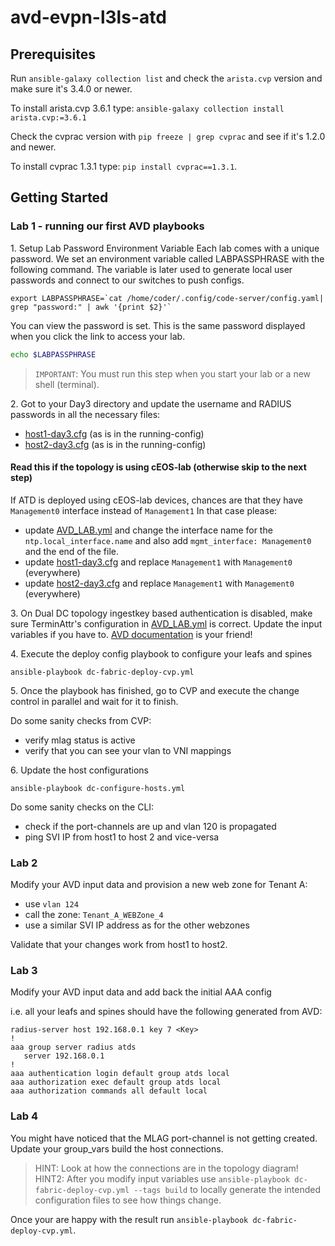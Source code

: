 # avd-evpn-l3ls-atd

## Prerequisites

Run `ansible-galaxy collection list` and check the `arista.cvp` version and make sure it's 3.4.0 or
newer.

To install arista.cvp 3.6.1 type: `ansible-galaxy collection install arista.cvp:=3.6.1`

Check the cvprac version with `pip freeze | grep cvprac` and see if it's 1.2.0 and newer.

To install cvprac 1.3.1 type: `pip install cvprac==1.3.1`.

## Getting Started

### Lab 1 - running our first AVD playbooks

1\. Setup Lab Password Environment Variable
Each lab comes with a unique password. We set an environment variable called LABPASSPHRASE with the following command. The variable is later used to generate local user passwords and connect to our switches to push configs.

```shell
export LABPASSPHRASE=`cat /home/coder/.config/code-server/config.yaml| grep "password:" | awk '{print $2}'`
```

You can view the password is set. This is the same password displayed when you click the link to access your lab.

``` bash
echo $LABPASSPHRASE
```

> `IMPORTANT`: You must run this step when you start your lab or a new shell (terminal).

2\. Got to your Day3 directory and update the username and RADIUS passwords in all the necessary files:

- [host1-day3.cfg](./configlets/host1-day3.cfg) (as is in the running-config)
- [host2-day3.cfg](./configlets/host2-day3.cfg) (as is in the running-config)

#### Read this if the topology is using cEOS-lab (otherwise skip to the next step)

If ATD is deployed using cEOS-lab devices, chances are that they have `Management0` interface instead of `Management1`
In that case please:

- update [AVD_LAB.yml](./group_vars/AVD_LAB.yml) and change the interface name for the `ntp.local_interface.name`
and also add `mgmt_interface: Management0` and the end of the file.
- update [host1-day3.cfg](./configlets/host1-day3.cfg) and replace `Management1` with `Management0` (everywhere)
- update [host2-day3.cfg](./configlets/host2-day3.cfg) and replace `Management1` with `Management0` (everywhere)

3\. On Dual DC topology ingestkey based authentication is disabled, make sure TerminAttr's configuration in [AVD_LAB.yml](./group_vars/AVD_LAB.yml) is correct.
Update the input variables if you have to. [AVD documentation](https://avd.arista.com/4.1/roles/eos_cli_config_gen/docs/input-variables.html) is your friend!

4\. Execute the deploy config playbook to configure your leafs and spines

`ansible-playbook dc-fabric-deploy-cvp.yml`

5\. Once the playbook has finished, go to CVP and execute the change control in parallel and wait for
it to finish.

Do some sanity checks from CVP:

- verify mlag status is active
- verify that you can see your vlan to VNI mappings

6\. Update the host configurations

`ansible-playbook dc-configure-hosts.yml`

Do some sanity checks on the CLI:

- check if the port-channels are up and vlan 120 is propagated
- ping SVI IP from host1 to host 2 and vice-versa

### Lab 2

Modify your AVD input data and provision a new web zone for Tenant A:

- use `vlan 124`
- call the zone: `Tenant_A_WEBZone_4`
- use a similar SVI IP address as for the other webzones

Validate that your changes work from host1 to host2.

### Lab 3

Modify your AVD input data and add back the initial AAA config

i.e. all your leafs and spines should have the following generated from AVD:

```eos
radius-server host 192.168.0.1 key 7 <Key>
!
aaa group server radius atds
   server 192.168.0.1
!
aaa authentication login default group atds local
aaa authorization exec default group atds local
aaa authorization commands all default local
```

### Lab 4

You might have noticed that the MLAG port-channel is not getting created. Update your group_vars build the host connections.

> HINT: Look at how the connections are in the topology diagram!
> HINT2: After you modify input variables use `ansible-playbook dc-fabric-deploy-cvp.yml --tags build` to locally generate
> the intended configuration files to see how things change.

Once your are happy with the result run `ansible-playbook dc-fabric-deploy-cvp.yml`.
